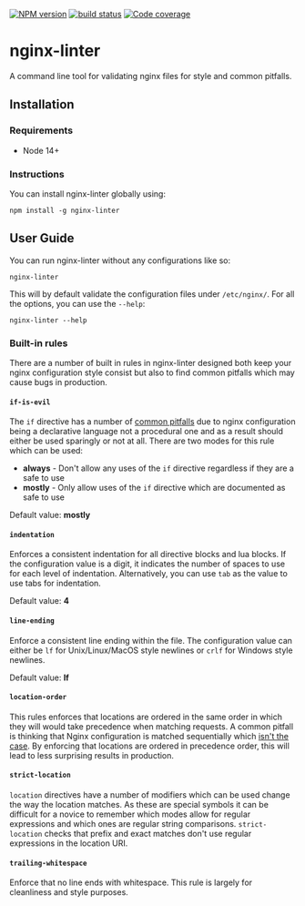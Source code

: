 [![NPM version][npm-image]][npm-url]
[![build status][github-actions-image]][github-actions-url]
[![Code coverage][coveralls-image]][coveralls-url]

# nginx-linter

A command line tool for validating nginx files for style and common pitfalls.

## Installation

### Requirements

* Node 14+

### Instructions

You can install nginx-linter globally using:

    npm install -g nginx-linter

## User Guide

You can run nginx-linter without any configurations like so:

    nginx-linter

This will by default validate the configuration files under `/etc/nginx/`.
For all the options, you can use the `--help`:

    nginx-linter --help

### Built-in rules

There are a number of built in rules in nginx-linter designed both keep
your nginx configuration style consist but also to find common pitfalls
which may cause bugs in production.

#### `if-is-evil`

The `if` directive has a number of [common pitfalls](https://www.nginx.com/resources/wiki/start/topics/depth/ifisevil/) due to nginx configuration
being a declarative language not a procedural one and as a result should
either be used sparingly or not at all. There are two modes for this rule
which can be used:

* **always** - Don't allow any uses of the `if` directive regardless if they are a safe to use
* **mostly** - Only allow uses of the `if` directive which are documented as safe to use

Default value: **mostly**

#### `indentation`

Enforces a consistent indentation for all directive blocks and lua blocks. If the configuration value
is a digit, it indicates the number of spaces to use for each level of indentation. Alternatively,
you can use `tab` as the value to use tabs for indentation.

Default value: **4**

#### `line-ending`

Enforce a consistent line ending within the file. The configuration value can either be `lf` for
Unix/Linux/MacOS style newlines or `crlf` for Windows style newlines.

Default value: **lf**

#### `location-order`

This rules enforces that locations are ordered in the same order in which they will would take
precedence when matching requests. A common pitfall is thinking that Nginx configuration is
matched sequentially which [isn't the case](https://nginx.org/en/docs/http/ngx_http_core_module.html#location). By
enforcing that locations are ordered in precedence order, this will lead to less surprising results in production.

#### `strict-location`

`location` directives have a number of modifiers which can be used change the way the location
matches. As these are special symbols it can be difficult for a novice to remember which modes
allow for regular expressions and which ones are regular string comparisons. `strict-location`
checks that prefix and exact matches don't use regular expressions in the location URI.

#### `trailing-whitespace`

Enforce that no line ends with whitespace. This rule is largely for cleanliness and style purposes.

[npm-image]: https://img.shields.io/npm/v/nginx-linter.svg?style=flat-square
[npm-url]: https://www.npmjs.com/package/nginx-linter
[github-actions-image]: https://github.com/jhinch/nginx-linter/actions/workflows/main.yml/badge.svg
[github-actions-url]: https://github.com/jhinch/nginx-linter/actions/workflows/main.yml
[coveralls-image]: https://img.shields.io/coveralls/jhinch/nginx-linter/master.svg?style=flat-square
[coveralls-url]: https://coveralls.io/r/jhinch/nginx-linter?branch=master

